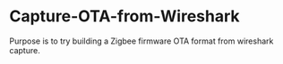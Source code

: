 # Capture-OTA-from-Wireshark


Purpose is to try building a Zigbee firmware OTA format from wireshark capture.

